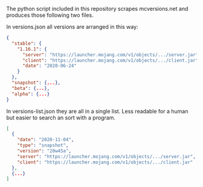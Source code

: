 The python script included in this repository scrapes mcversions.net and produces those following two files.

In versions.json all versions are arranged in this way:

```json
{
  "stable": {
    "1.16.1": {
      "server": "https://launcher.mojang.com/v1/objects/.../server.jar",
      "client": "https://launcher.mojang.com/v1/objects/.../client.jar",
      "date": "2020-06-24"
    }
  },
  "snapshot": {...},
  "beta": {...},
  "alpha": {...}
}
```

In versions-list.json they are all in a single list. Less readable for a human but easier to search an sort with a program.

```json
[
  {
    "date": "2020-11-04",
    "type": "snapshot",
    "version": "20w45a",
    "server": "https://launcher.mojang.com/v1/objects/.../server.jar",
    "client": "https://launcher.mojang.com/v1/objects/.../client.jar"
  },
  {...}
]
```